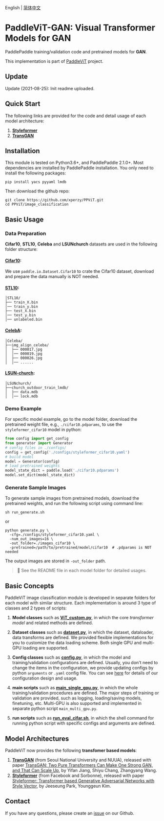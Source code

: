 English | [简体中文](./README_cn.md)

# PaddleViT-GAN: Visual Transformer Models for GAN
PaddlePaddle training/validation code and pretrained models for **GAN**.

This implementation is part of [PaddleViT](https://github.com/BR-IDL/PaddleViT) project.

## Update 
Update (2021-08-25): Init readme uploaded.

## Quick Start

 The following links are provided for the code and detail usage of each model architecture:
1. **[Styleformer](./Styleformer)**
2. **[TransGAN](./transGAN)**


## Installation
This module is tested on Python3.6+, and PaddlePaddle 2.1.0+. Most dependencies are installed by PaddlePaddle installation. You only need to install the following packages:
```shell
pip install yacs pyyaml lmdb
```
Then download the github repo:
```shell
git clone https://github.com/xperzy/PPViT.git
cd PPViT/image_classification
```

## Basic Usage
### Data Preparation
**Cifar10**, **STL10**, **Celeba** and **LSUNchurch** datasets are used in the following folder structure:
#### [Cifar10](https://www.cs.toronto.edu/~kriz/cifar.html):
   
   We use `paddle.io.Dataset.Cifar10` to crate the Cifar10 dataset, download and prepare the data manually is NOT needed.
#### [STL10](https://cs.stanford.edu/~acoates/stl10/):
```
│STL10/
├── train_X.bin
│── train_y.bin
├── test_X.bin
│── test_y.bin
│── unlabeled.bin
```
#### [CelebA](https://mmlab.ie.cuhk.edu.hk/projects/CelebA.html):
```
│Celeba/
├──img_align_celeba/
│  ├── 000017.jpg
│  │── 000019.jpg
│  ├── 000026.jpg
│  │── ......
```
#### [LSUN-church](https://www.yf.io/p/lsun):
```
│LSUNchurch/
├──church_outdoor_train_lmdb/
│  ├── data.mdb
│  │── lock.mdb
```
### Demo Example
For specific model example, go to the model folder, download the pretrained weight file, e.g., `./cifar10.pdparams`, to use the `styleformer_cifar10` model in python:
```python
from config import get_config
from generator import Generator
# config files in ./configs/
config = get_config('./configs/styleformer_cifar10.yaml')
# build model
model = Generator(config)
# load pretrained weights
model_state_dict = paddle.load('./cifar10.pdparams')
model.set_dict(model_state_dict)
```

### Generate Sample Images
To generate sample images from pretrained models, download the pretrained weights, and run the following script using command line:
```shell
sh run_generate.sh
```
or 
```shell
python generate.py \
  -cfg=./configs/styleformer_cifar10.yaml \
  -num_out_images=16 \
  -out_folder=./images_cifar10 \
  -pretrained=/path/to/pretrained/model/cifar10  # .pdparams is NOT needed
```
The output images are stored in `-out_folder` path.

> :robot: See the README file in each model folder for detailed usages.

## Basic Concepts
PaddleViT image classification module is developed in separate folders for each model with similar structure. Each implementation is around 3 type of classes and 2 types of scripts:
1. **Model classes** such as **[ViT_custom.py](./transGAN/models/ViT_custom.py)**, in which the core *transformer model* and related methods are defined.
   
2. **Dataset classes** such as **[dataset.py](./gan/transGAN/datasets.py)**, in which the dataset, dataloader, data transforms are defined. We provided flexible implementations for you to customize the data loading scheme. Both single GPU and multi-GPU loading are supported.
   
3. **Config classes** such as **[config.py](./gan/transGAN/config.py)**, in which the model and training/validation configurations are defined. Usually, you don't need to change the items in the configuration, we provide updating configs by python `arguments` or `.yaml` config file. You can see [here](../docs/ppvit-config.md) for details of our configuration design and usage.
   
4. **main scripts** such as **[main_single_gpu.py](./transGAN/main_single_gpu.py)**, in which the whole training/validation procedures are defined. The major steps of training or validation are provided, such as logging, loading/saving models, finetuning, etc. Multi-GPU is also supported and implemented in separate python script `main_multi_gpu.py`.
   
5. **run scripts** such as **[run_eval_cifar.sh](./transGAN/run_eval_cifar.sh)**, in which the shell command for running python script with specific configs and arguments are defined.
   

## Model Architectures

PaddleViT now provides the following **transfomer based models**:
1. **[TransGAN](./transGAN)** (from Seoul National University and NUUA), released with paper [TransGAN: Two Pure Transformers Can Make One Strong GAN, and That Can Scale Up](https://arxiv.org/abs/2102.07074), by Yifan Jiang, Shiyu Chang, Zhangyang Wang.
2. **[Styleformer](./Styleformer)** (from Facebook and Sorbonne), released with paper [Styleformer: Transformer based Generative Adversarial Networks with Style Vector](https://arxiv.org/abs/2106.07023), by Jeeseung Park, Younggeun Kim.



## Contact
If you have any questions, please create an [issue](https://github.com/BR-IDL/PaddleViT/issues) on our Github.
